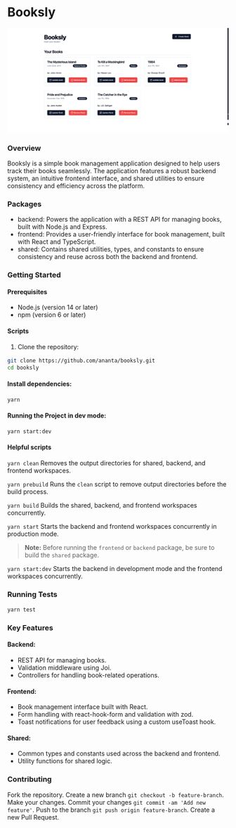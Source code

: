 # Booksly


![Preview](./extras/screenshots/booksly-main.png "Booksly Landing Page")

### Overview
Booksly is a simple book management application designed to help users track their books seamlessly. The application features a robust backend system, an intuitive frontend interface, and shared utilities to ensure consistency and efficiency across the platform.

### Packages
- backend: Powers the application with a REST API for managing books, built with Node.js and Express.
- frontend: Provides a user-friendly interface for book management, built with React and TypeScript.
- shared: Contains shared utilities, types, and constants to ensure consistency and reuse across both the backend and frontend.

### Getting Started

#### Prerequisites
- Node.js (version 14 or later)
- npm (version 6 or later)

#### Scripts
1. Clone the repository:

```sh
git clone https://github.com/ananta/booksly.git
cd booksly
````

#### Install dependencies:

```sh
yarn
````

#### Running the Project in dev mode:

```sh
yarn start:dev
````

#### Helpful scripts

`yarn clean`
Removes the output directories for shared, backend, and frontend workspaces.

`yarn prebuild`
Runs the `clean` script to remove output directories before the build process.

`yarn build`
Builds the shared, backend, and frontend workspaces concurrently.

`yarn start`
Starts the backend and frontend workspaces concurrently in production mode.

> **Note:** Before running the `frontend` or `backend` package, be sure to build the `shared` package.

`yarn start:dev`
Starts the backend in development mode and the frontend workspaces concurrently.

### Running Tests
```sh
yarn test
```

### Key Features
#### Backend:
- REST API for managing books.
- Validation middleware using Joi.
- Controllers for handling book-related operations.

#### Frontend:
- Book management interface built with React.
- Form handling with react-hook-form and validation with zod.
- Toast notifications for user feedback using a custom useToast hook.

#### Shared:
- Common types and constants used across the backend and frontend.
- Utility functions for shared logic.

### Contributing
Fork the repository.
Create a new branch `git checkout -b feature-branch`.
Make your changes.
Commit your changes `git commit -am 'Add new feature'`.
Push to the branch `git push origin feature-branch`.
Create a new Pull Request.


